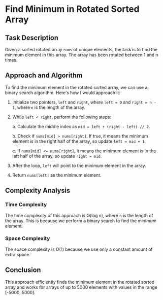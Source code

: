 # Find Minimum in Rotated Sorted Array

## Task Description
Given a sorted rotated array `nums` of unique elements, the task is to find the minimum element in this array. The array has been rotated between 1 and n times.

## Approach and Algorithm
To find the minimum element in the rotated sorted array, we can use a binary search algorithm. Here's how I would approach it:

1. Initialize two pointers, `left` and `right`, where `left = 0` and `right = n - 1`, where `n` is the length of the array.

2. While `left < right`, perform the following steps:

   a. Calculate the middle index as `mid = left + (right - left) // 2`.

   b. Check if `nums[mid] > nums[right]`. If true, it means the minimum element is in the right half of the array, so update `left = mid + 1`.

   c. If `nums[mid] <= nums[right]`, it means the minimum element is in the left half of the array, so update `right = mid`.

3. After the loop, `left` will point to the minimum element in the array.

4. Return `nums[left]` as the minimum element.

## Complexity Analysis
### Time Complexity
The time complexity of this approach is O(log n), where `n` is the length of the array. This is because we perform a binary search to find the minimum element.

### Space Complexity
The space complexity is O(1) because we use only a constant amount of extra space.

## Conclusion
This approach efficiently finds the minimum element in the rotated sorted array and works for arrays of up to 5000 elements with values in the range [-5000, 5000].
